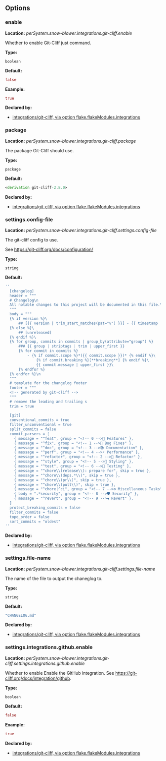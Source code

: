 ## Options

### enable
**Location:** *perSystem.snow-blower.integrations.git-cliff.enable*

Whether to enable Git-Cliff just command.

**Type:**

`boolean`

**Default:**
```nix
false
```

**Example:**

```nix
true
```

**Declared by:**

- [integrations/git-cliff, via option flake.flakeModules.integrations](https://github.com/use-the-fork/snow-blower/tree/main/modules/integrations/git-cliff/default.nix)


### package
**Location:** *perSystem.snow-blower.integrations.git-cliff.package*

The package Git-Cliff should use.

**Type:**

`package`

**Default:**
```nix
<derivation git-cliff-2.8.0>
```

**Declared by:**

- [integrations/git-cliff, via option flake.flakeModules.integrations](https://github.com/use-the-fork/snow-blower/tree/main/modules/integrations/git-cliff/default.nix)


### settings.config-file
**Location:** *perSystem.snow-blower.integrations.git-cliff.settings.config-file*

The git-cliff config to use.

See https://git-cliff.org/docs/configuration/


**Type:**

`string`

**Default:**
```nix
''
  [changelog]
  header = """
  # Changelog\n
  All notable changes to this project will be documented in this file.\n
  """
  body = """
  {% if version %}\
      ## [{{ version | trim_start_matches(pat="v") }}] - {{ timestamp | date(format="%Y-%m-%d") }}
  {% else %}\
      ## [unreleased]
  {% endif %}\
  {% for group, commits in commits | group_by(attribute="group") %}
      ### {{ group | striptags | trim | upper_first }}
      {% for commit in commits %}
          - {% if commit.scope %}*({{ commit.scope }})* {% endif %}\
              {% if commit.breaking %}[**breaking**] {% endif %}\
              {{ commit.message | upper_first }}\
      {% endfor %}
  {% endfor %}\n
  """
  # template for the changelog footer
  footer = """
  <!-- generated by git-cliff -->
  """
  # remove the leading and trailing s
  trim = true
  
  [git]
  conventional_commits = true
  filter_unconventional = true
  split_commits = false
  commit_parsers = [
    { message = "^feat", group = "<!-- 0 -->🚀 Features" },
    { message = "^fix", group = "<!-- 1 -->🐛 Bug Fixes" },
    { message = "^doc", group = "<!-- 3 -->📚 Documentation" },
    { message = "^perf", group = "<!-- 4 -->⚡ Performance" },
    { message = "^refactor", group = "<!-- 2 -->🚜 Refactor" },
    { message = "^style", group = "<!-- 5 -->🎨 Styling" },
    { message = "^test", group = "<!-- 6 -->🧪 Testing" },
    { message = "^chore\\(release\\): prepare for", skip = true },
    { message = "^chore\\(deps.*\\)", skip = true },
    { message = "^chore\\(pr\\)", skip = true },
    { message = "^chore\\(pull\\)", skip = true },
    { message = "^chore|^ci", group = "<!-- 7 -->⚙️ Miscellaneous Tasks" },
    { body = ".*security", group = "<!-- 8 -->🛡️ Security" },
    { message = "^revert", group = "<!-- 9 -->◀️ Revert" },
  ]
  protect_breaking_commits = false
  filter_commits = false
  topo_order = false
  sort_commits = "oldest"
''
```

**Declared by:**

- [integrations/git-cliff, via option flake.flakeModules.integrations](https://github.com/use-the-fork/snow-blower/tree/main/modules/integrations/git-cliff/default.nix)


### settings.file-name
**Location:** *perSystem.snow-blower.integrations.git-cliff.settings.file-name*

The name of the file to output the chaneglog to.

**Type:**

`string`

**Default:**
```nix
"CHANGELOG.md"
```

**Declared by:**

- [integrations/git-cliff, via option flake.flakeModules.integrations](https://github.com/use-the-fork/snow-blower/tree/main/modules/integrations/git-cliff/default.nix)


### settings.integrations.github.enable
**Location:** *perSystem.snow-blower.integrations.git-cliff.settings.integrations.github.enable*

Whether to enable Enable the GitHub integration. See https://git-cliff.org/docs/integration/github.

**Type:**

`boolean`

**Default:**
```nix
false
```

**Example:**

```nix
true
```

**Declared by:**

- [integrations/git-cliff, via option flake.flakeModules.integrations](https://github.com/use-the-fork/snow-blower/tree/main/modules/integrations/git-cliff/default.nix)

